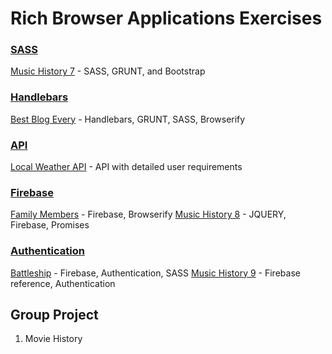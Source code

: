 # Rich Browser Applications Exercises

### [SASS](../resources/RBA_MEDIA_QUERIES.md)
[Music History 7](RBA_SASS_MUSIC_HISTORY_07.md) - SASS, GRUNT, and Bootstrap


### [Handlebars](../resources/RBA_HANDLEBARS.md)
[Best Blog Every](RBA_HANDLEBARS_BLOG.md) - Handlebars, GRUNT, SASS, Browserify


### [API](../resources/RBA_API_CONCEPTS.md)
[Local Weather API](RBA_API_WEATHER_APP.md) - API with detailed user requirements


### [Firebase](../resources/RBA_FIREBASE_CONCEPTS.md)
[Family Members](RBA_FAMILY_MEMBERS.md) - Firebase, Browserify 
[Music History 8](RBA_MUSIC_HISTORY_08.md) - JQUERY, Firebase, Promises 


### [Authentication](../resources/RBA_AUTHENTICATION.md)
[Battleship](RBA_BATTLESHIP.md) - Firebase, Authentication, SASS 
[Music History 9](RBA_MUSIC_HISTORY_09.md) - Firebase reference, Authentication


## Group Project
1. Movie History
